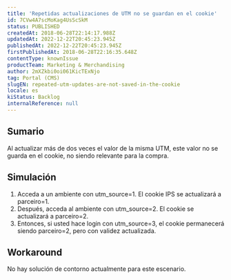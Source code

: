 ```yaml
---
title: 'Repetidas actualizaciones de UTM no se guardan en el cookie'
id: 7CVw4A7scMoKag4UsScSkM
status: PUBLISHED
createdAt: 2018-06-28T22:14:17.988Z
updatedAt: 2022-12-22T20:45:23.945Z
publishedAt: 2022-12-22T20:45:23.945Z
firstPublishedAt: 2018-06-28T22:16:35.648Z
contentType: knownIssue
productTeam: Marketing & Merchandising
author: 2mXZkbi0oi061KicTExNjo
tag: Portal (CMS)
slugEN: repeated-utm-updates-are-not-saved-in-the-cookie
locale: es
kiStatus: Backlog
internalReference: null
---
```


## Sumario

Al actualizar más de dos veces el valor de la misma UTM, este valor no se guarda en el cookie, no siendo relevante para la compra.

## Simulación

1. Acceda a un ambiente con utm_source=1. El cookie IPS se actualizará a parceiro=1.
2. Después, acceda al ambiente con utm_source=2. El cookie se actualizará a parceiro=2.
3. Entonces, si usted hace login con utm_source=3, el cookie permanecerá siendo parceiro=2, pero con validez actualizada.

## Workaround

No hay solución de contorno actualmente para este escenario.


